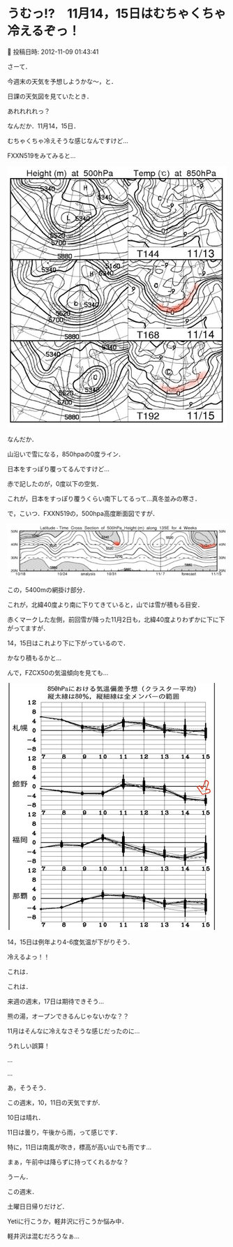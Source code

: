 # うむっ!?　11月14，15日はむちゃくちゃ冷えるぞっ！

📅 投稿日時: 2012-11-09 01:43:41

さーて．


今週末の天気を予想しようかな～，と．


日課の天気図を見ていたとき．





あれれれれっ？


なんだか．11月14，15日．


むちゃくちゃ冷えそうな感じなんですけど…





FXXN519をみてみると…




![43b09b0e01f65a8e328fdbbc48525088.jpg](images/43b09b0e01f65a8e328fdbbc48525088.jpg)




なんだか．


山沿いで雪になる，850hpaの0度ライン．


日本をすっぽり覆ってるんですけど…


赤で記したのが，0度以下の空気．


これが，日本をすっぽり覆うくらい南下してるって…真冬並みの寒さ．





で，こいつ．FXXN519の，500hpa高度断面図ですが．




![03fec57044c6693276b63cf7099039a7.jpg](images/03fec57044c6693276b63cf7099039a7.jpg)




この，5400mの網掛け部分．


これが，北緯40度より南に下りてきていると，山では雪が積もる目安．


赤くマークした左側，前回雪が降った11月2日も，北緯40度よりわずかに下に下がってますが．


14，15日はこれより下に下がっているので．


かなり積もるかと…





んで，FZCX50の気温傾向を見ても…




![c5765a0aa5f1bb51c05c99177e070520.jpg](images/c5765a0aa5f1bb51c05c99177e070520.jpg)




14，15日は例年より4-6度気温が下がりそう．


冷えるよっ！！





これは．


これは．


来週の週末，17日は期待できそう…


熊の湯，オープンできるんじゃないかな？？





11月はそんなに冷えなさそうな感じだったのに…


うれしい誤算！





…


…


あ，そうそう．


この週末，10，11日の天気ですが．


10日は晴れ．


11日は曇り，午後から雨，って感じです．


特に，11日は南風が吹き，標高が高い山でも雨です…


まぁ，午前中は降らずに持ってくれるかな？





うーん．


この週末．


土曜日日帰りだけど．


Yetiに行こうか，軽井沢に行こうか悩み中．





軽井沢は混むだろうなぁ…
